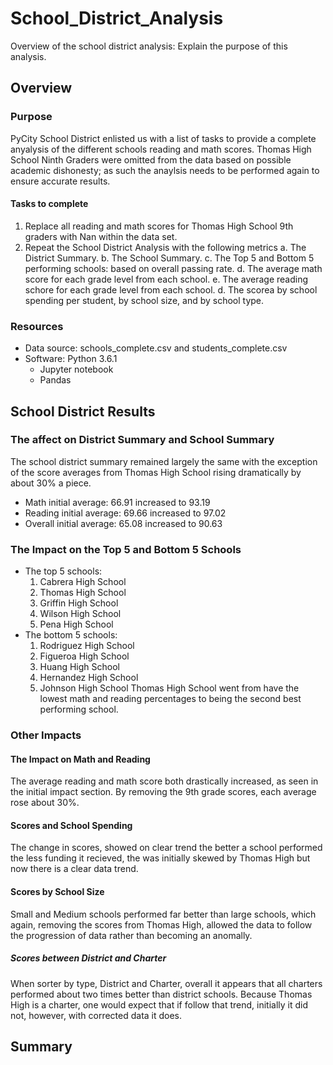 # School_District_Analysis
Overview of the school district analysis: Explain the purpose of this analysis.

## Overview
### Purpose 
PyCity School District enlisted us with a list of tasks to provide a complete anyalysis of the different schools reading and math scores. Thomas High School Ninth Graders were omitted from the data based on possible academic dishonesty; as such the anaylsis needs to be performed again to ensure accurate results. 
#### Tasks to complete
 1. Replace all reading and math scores for Thomas High School 9th graders with Nan within the data set.
 2. Repeat the School District Analysis with the following metrics
   a. The District Summary.
   b. The School Summary.
   c. The Top 5 and Bottom 5 performing schools: based on overall passing rate.
   d. The average math score for each grade level from each school.
   e. The average reading schore for each grade level from each school.
   d. The scorea by school spending per student, by school size, and by school type.
### Resources
- Data source: schools_complete.csv and students_complete.csv
- Software: Python 3.6.1
    - Jupyter notebook
    - Pandas
## School District Results
###  The affect on District Summary and School Summary
The school district summary remained largely the same with the exception of the score averages from Thomas High School rising dramatically by about 30% a piece. 
 - Math initial average: 66.91 increased to 93.19
 - Reading initial average: 69.66 increased to 97.02
 - Overall initial average: 65.08 increased to 90.63
### The Impact on the Top 5 and Bottom 5 Schools
 - The top 5 schools: 
   1. Cabrera High School
   2. Thomas High School
   3. Griffin High School
   4. Wilson High School
   5. Pena High School
 - The bottom 5 schools: 
   1. Rodriguez High School
   2. Figueroa High School
   3. Huang High School
   4. Hernandez High School
   5. Johnson High School
 Thomas High School went from have the lowest math and reading percentages to being the second best performing school. 
### Other Impacts
#### The Impact on Math and Reading
The average reading and math score both drastically increased, as seen in the initial impact section. By removing the 9th grade scores, each average rose about 30%. 
#### Scores and School Spending
The change in scores, showed on clear trend the better a school performed the less funding it recieved, the was initially skewed by Thomas High but now there is a clear data trend. 
#### Scores by School Size
Small and Medium schools performed far better than large schools, which again, removing the scores from Thomas High, allowed the data to follow the progression of data rather than becoming an anomally.
##### Scores between District and Charter
When sorter by type, District and Charter, overall it appears that all charters performed about two times better than district schools. Because Thomas High is a charter, one would expect that if follow that trend, initially it did not, however, with corrected data it does. 

## Summary 

  
   
